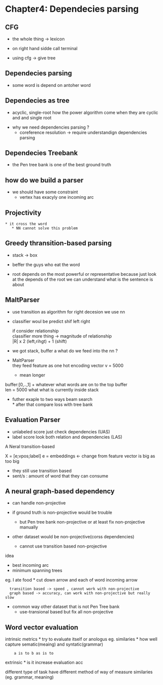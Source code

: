 # Chapter4: Dependecies parsing 

 CFG
---

 - the whole thing -> lexicon 
 - on right hand sidde call terminal

 - using cfg -> give tree 

 Dependecies parsing
---
 
 - some word is depend on antoher word 

 Dependecies as tree 
---
 - acyclic, single-root how the power algorithm come when they are cyclic and and single root   

 * why we need dependencies parsing ?  
     * coreference resolution -> require understandign dependencies parsing  

  Dependecies Treebank
---
  * the Pen tree bank is one of the best ground truth 

  how do we build a parser
---
  - we should have some constraint  
     * vertex has exacyly one incoming arc

  Projectivity
---

    * it cross the word 
       * NN cannot solve this problem

 Greedy thransition-based parsing 
---
  * stack -> box 
  * beffer the guys who eat the word 
  
  * root depends on the most powerful or representative because just look at the depends of the root we can understand what is the sentence is about 

 MaltParser
---
* use transition as algorithm for right decesion we use nn 
* classifier woul be predict shif left right 
  
  if consider relationship  
      classifier more thing -> magnitude of relationship    
          |R| x 2 (left,rihgt) + 1 (shift) 

* we got stack, buffer a what do we feed into the nn ?   

* MaltParser  
    they feed feature as one hot encoding vector
    v = 5000 
    + mean longer  

 buffer:[0,..,1]  +  whatever what words are on to the top buffer  
    len = 5000  what        what is currently inside stack
      

 * futher exaple to two ways beam search  
        * after that compare loss with tree bank

 Evaluation Parser 
---
   * unlabeled score just check dependencies (UAS)
   * label score look both relation and  dependencies (LAS)

 A Neral transition-based 

 X = [e;vpos;label] 
 e = embeddings <- change from feature vector is big as too big 

 * they still use transition based 
 * sent/s : amount of word that they can consume

 A neural graph-based dependency
---
 * can handle non-projective 
 * if ground truth is non-projective would be trouble  
      * but Pen tree bank  non-projective or at least fix non-projective manually 
 * other dataset would be non-projective(corss dependencies)
 
    * cannot use transition based  non-projective

 idea
 * best incoming arc
 * minimum spanning trees
 
 eg. I ate food 
      * cut down arrow and each of word incoming arrow
      
      transition based -> speed , cannot work with non-projective 
      graph based -> accuracy, can work with non-projective but really slow 
 
 * common way other dataset that is not Pen Tree bank
     * use-transional based but fix all non-projective


 Word vector evaluation
---
 intrinsic metrics 
      * try to evaluate itself or anologus
     eg. similaries
      * how well capture sematic(meaing) and syntatic(grammar)
        
        a is to b as is to 

 extrinsic 
     * is it increase evaluation acc

 different type of task have different method of way of measure similaries  (eg. grammar, meaning)
